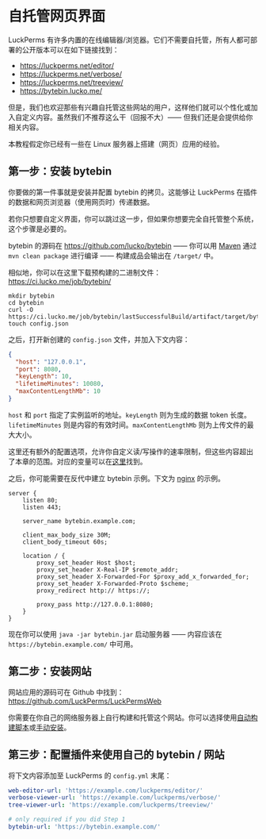 # 自托管网页界面

LuckPerms 有许多内置的在线编辑器/浏览器。它们不需要自托管，所有人都可部署的公开版本可以在如下链接找到：

* https://luckperms.net/editor/
* https://luckperms.net/verbose/
* https://luckperms.net/treeview/
* https://bytebin.lucko.me/

但是，我们也欢迎那些有兴趣自托管这些网站的用户，这样他们就可以个性化或加入自定义内容。虽然我们不推荐这么干（回报不大）—— 但我们还是会提供给你相关内容。

本教程假定你已经有一些在 Linux 服务器上搭建（网页）应用的经验。

## 第一步：安装 bytebin

你要做的第一件事就是安装并配置 bytebin 的拷贝。这能够让 LuckPerms 在插件的数据和网页浏览器（使用网页时）传递数据。

若你只想要自定义界面，你可以跳过这一步，但如果你想要完全自托管整个系统，这个步骤是必要的。

bytebin 的源码在 https://github.com/lucko/bytebin —— 你可以用 [Maven](https://maven.apache.org/) 通过 `mvn clean package` 进行编译 —— 构建成品会输出在 `/target/` 中。

相似地，你可以在这里下载预构建的二进制文件：https://ci.lucko.me/job/bytebin/

```
mkdir bytebin
cd bytebin
curl -O https://ci.lucko.me/job/bytebin/lastSuccessfulBuild/artifact/target/bytebin.jar
touch config.json
```

之后，打开新创建的 `config.json` 文件，并加入下文内容：

```JSON
{
  "host": "127.0.0.1",
  "port": 8080,
  "keyLength": 10,
  "lifetimeMinutes": 10080,
  "maxContentLengthMb": 10
}
```

`host` 和 `port` 指定了实例监听的地址。`keyLength` 则为生成的数据 token 长度。`lifetimeMinutes` 则是内容的有效时间。`maxContentLengthMb` 则为上传文件的最大大小。

这里还有额外的配置选项，允许你自定义读/写操作的速率限制，但这些内容超出了本章的范围。对应的变量可以在[这里](https://github.com/lucko/bytebin/blob/bf7b4dc2f8cdfd912b8acd71f0a347da3c481838/src/main/java/me/lucko/bytebin/Bytebin.java#L192-L200)找到。

之后，你可能需要在反代中建立 bytebin 示例。下文为 [nginx](https://www.nginx.com/) 的示例。

```nginx
server {
    listen 80;
    listen 443;

    server_name bytebin.example.com;

    client_max_body_size 30M;
    client_body_timeout 60s;

    location / {
        proxy_set_header Host $host;
        proxy_set_header X-Real-IP $remote_addr;
        proxy_set_header X-Forwarded-For $proxy_add_x_forwarded_for;
        proxy_set_header X-Forwarded-Proto $scheme;
        proxy_redirect http:// https://;

        proxy_pass http://127.0.0.1:8080;
    }
}
```

现在你可以使用 `java -jar bytebin.jar` 启动服务器 —— 内容应该在 `https://bytebin.example.com/` 中可用。

## 第二步：安装网站

网站应用的源码可在 Github 中找到：https://github.com/LuckPerms/LuckPermsWeb

你需要在你自己的网络服务器上自行构建和托管这个网站。你可以选择使用[自动构建脚本](https://github.com/LuckPerms/web-installer#automatic-setup)或[手动安装](https://github.com/LuckPerms/web-installer#manual-setup)。

## 第三步：配置插件来使用自己的 bytebin / 网站

将下文内容添加至 LuckPerms 的 `config.yml` 末尾：

```YAML
web-editor-url: 'https://example.com/luckperms/editor/'
verbose-viewer-url: 'https://example.com/luckperms/verbose/'
tree-viewer-url: 'https://example.com/luckperms/treeview/'

# only required if you did Step 1
bytebin-url: 'https://bytebin.example.com/'
```